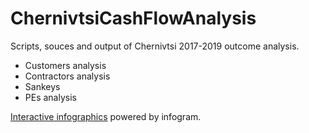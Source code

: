 # ChernivtsiCashFlowAnalysis

Scripts, souces and output of Chernivtsi 2017-2019 outcome analysis.

  - Customers analysis
  - Contractors analysis
  - Sankeys
  - PEs analysis

 [Interactive infographics](https://infogram.com/chernivtsicashflow-1hd12y9noglw6km?live) powered by infogram.
